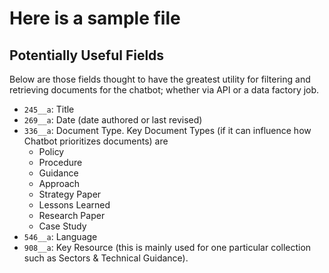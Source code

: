 # Here is a sample file

## Potentially Useful Fields
Below are those fields  thought to have the greatest utility for filtering and retrieving documents for the chatbot; whether via API or a data factory job. 

- `245__a`: Title
- `269__a`: Date (date authored or last revised)
- `336__a`: Document Type. Key Document Types (if it can influence how Chatbot prioritizes documents) are
    - Policy
    - Procedure
    - Guidance
    - Approach
    - Strategy Paper
    - Lessons Learned
    - Research Paper
    - Case Study
- `546__a`: Language
- `908__a`: Key Resource (this is mainly used for one particular collection such as Sectors & Technical Guidance).
